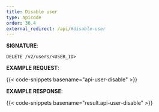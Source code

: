 ```yaml
---
title: Disable user
type: apicode
order: 36.4
external_redirect: /api/#disable-user
---
```


**SIGNATURE**:

`DELETE /v2/users/<USER_ID>`

**EXAMPLE REQUEST**:

{{< code-snippets basename="api-user-disable" >}}

**EXAMPLE RESPONSE**:

{{< code-snippets basename="result.api-user-disable" >}}
